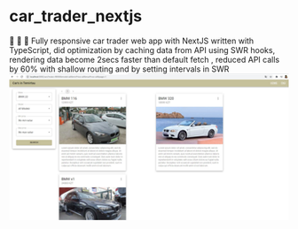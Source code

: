 # car_trader_nextjs
:runner: :runner: :runner: Fully responsive car trader web app with NextJS written with TypeScript, did optimization by caching data from API using SWR hooks, rendering data become 2secs faster than default fetch , reduced API calls by 60% with shallow routing and by setting intervals in SWR
![Alt text](demo.jpg?raw=true "Title")
